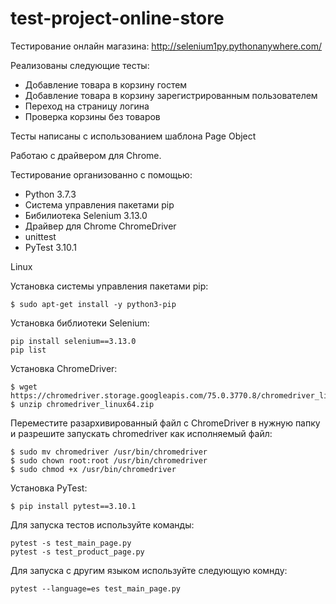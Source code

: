 # test-project-online-store
Тестирование онлайн магазина: http://selenium1py.pythonanywhere.com/

Реализованы следующие тесты:
- Добавление товара в корзину гостем
- Добавление товара в корзину зарегистрированным пользователем
- Переход на страницу логина
- Проверка корзины без товаров

Тесты написаны с использованием шаблона Page Object

Работаю с драйвером для Chrome.

Тестирование организованно с помощью:

- Python 3.7.3
- Система управления пакетами pip
- Бибилиотека Selenium 3.13.0
- Драйвер для Chrome ChromeDriver
- unittest
- PyTest 3.10.1

Linux

Установка системы управления пакетами pip:
```
$ sudo apt-get install -y python3-pip
```
Установка библиотеки Selenium:
```
pip install selenium==3.13.0
pip list
```
Установка ChromeDriver:
```
$ wget https://chromedriver.storage.googleapis.com/75.0.3770.8/chromedriver_linux64.zip
$ unzip chromedriver_linux64.zip
```
Переместите разархивированный файл с СhromeDriver в нужную папку и разрешите запускать chromedriver как исполняемый файл:
```
$ sudo mv chromedriver /usr/bin/chromedriver
$ sudo chown root:root /usr/bin/chromedriver
$ sudo chmod +x /usr/bin/chromedriver
```
Установка PyTest:
```
$ pip install pytest==3.10.1
```

Для запуска тестов используйте команды:
```
pytest -s test_main_page.py
pytest -s test_product_page.py
```
Для запуска с другим языком используйте следующую комнду:
```
pytest --language=es test_main_page.py 
```
